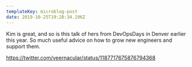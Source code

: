 ```yaml
---
templateKey: microblog-post
date: 2019-10-25T19:28:34.196Z
---
```


Kim is great, and so is this talk of hers from DevOpsDays in Denver earlier this year. So much useful advice on how to grow new engineers and support them.

https://twitter.com/veernacular/status/1187717675876794368
